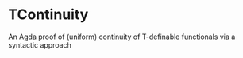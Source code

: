 # TContinuity
An Agda proof of (uniform) continuity of T-definable functionals via a syntactic approach
